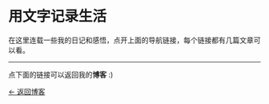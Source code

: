 # 用文字记录生活

在这里连载一些我的日记和感悟，点开上面的导航链接，每个链接都有几篇文章可以看。

---

点下面的链接可以返回我的**博客** :)

[<- 返回博客](https://zjh.asia/)